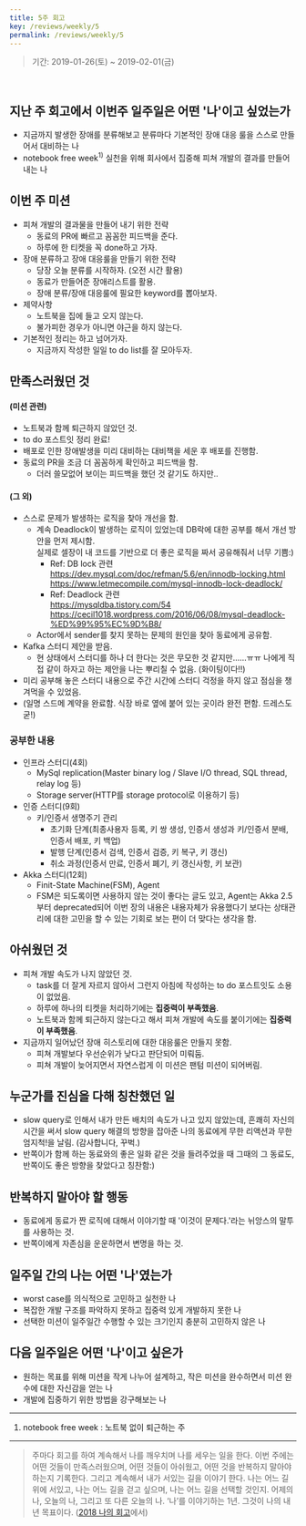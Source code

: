 ```yaml
---
title: 5주 회고
key: /reviews/weekly/5
permalink: /reviews/weekly/5
---
```


> 기간: 2019-01-26(토) ~ 2019-02-01(금)
<br/>

## 지난 주 회고에서 이번주 일주일은 어떤 '나'이고 싶었는가
- 지금까지 발생한 장애를 분류해보고 분류마다 기본적인 장애 대응 룰을 스스로 만들어서 대비하는 나
- notebook free week<sup>1)</sup> 실천을 위해 회사에서 집중해 피쳐 개발의 결과를 만들어내는 나

## 이번 주 미션
- 피쳐 개발의 결과물을 만들어 내기 위한 전략
  - 동료의 PR에 빠르고 꼼꼼한 피드백을 준다.
  - 하루에 한 티켓을 꼭 done하고 가자.
- 장애 분류하고 장애 대응룰을 만들기 위한 전략
  - 당장 오늘 분류를 시작하자. (오전 시간 활용)
  - 동료가 만들어준 장애리스트를 활용.
  - 장애 분류/장애 대응룰에 필요한 keyword를 뽑아보자.
- 제약사항
  - 노트북을 집에 들고 오지 않는다.
  - 불가피한 경우가 아니면 야근을 하지 않는다.
- 기본적인 정리는 하고 넘어가자.
  - 지금까지 작성한 일일 to do list를 잘 모아두자.

## 만족스러웠던 것
#### (미션 관련)
- 노트북과 함께 퇴근하지 않았던 것.
- to do 포스트잇 정리 완료!
- 배포로 인한 장애발생을 미리 대비하는 대비책을 세운 후 배포를 진행함.
- 동료의 PR을 조금 더 꼼꼼하게 확인하고 피드백을 함.
  - 더러 쓸모없어 보이는 피드백을 했던 것 같기도 하지만..

#### (그 외)
- 스스로 문제가 발생하는 로직을 찾아 개선을 함.
  - 계속 Deadlock이 발생하는 로직이 있었는데 DB락에 대한 공부를 해서 개선 방안을 먼저 제시함.<br/>
  실제로 셀장이 내 코드를 기반으로 더 좋은 로직을 짜서 공유해줘서 너무 기쁨:)
    - Ref: DB lock 관련<br/> https://dev.mysql.com/doc/refman/5.6/en/innodb-locking.html<br/>
    https://www.letmecompile.com/mysql-innodb-lock-deadlock/
    - Ref: Deadlock 관련<br/>
    https://mysqldba.tistory.com/54<br/>
    https://cecil1018.wordpress.com/2016/06/08/mysql-deadlock-%ED%99%95%EC%9D%B8/
  - Actor에서 sender를 찾지 못하는 문제의 원인을 찾아 동료에게 공유함.
- Kafka 스터디 제안을 받음.
  - 현 상태에서 스터디를 하나 더 한다는 것은 무모한 것 같지만......ㅠㅠ 나에게 직접 같이 하자고 하는 제안을 나는 뿌리칠 수 없음. (화이팅이다!!)
- 미리 공부해 놓은 스터디 내용으로 주간 시간에 스터디 걱정을 하지 않고 점심을 챙겨먹을 수 있었음.
- (일명 스드메 계약을 완료함. 식장 바로 옆에 붙어 있는 곳이라 완전 편함. 드레스도 굳!)

### 공부한 내용
- 인프라 스터디(4회)
  - MySql replication(Master binary log / Slave I/O thread, SQL thread, relay log 등)
  - Storage server(HTTP를 storage protocol로 이용하기 등)
- 인증 스터디(9회)
  - 키/인증서 생명주기 관리
    - 초기화 단계(최종사용자 등록, 키 쌍 생성, 인증서 생성과 키/인증서 분배, 인증서 배포, 키 백업)
    - 발행 단계(인증서 검색, 인증서 검증, 키 복구, 키 갱신)
    - 취소 과정(인증서 만료, 인증서 폐기, 키 갱신사항, 키 보관)
- Akka 스터디(12회)
  - Finit-State Machine(FSM), Agent
  - FSM은 되도록이면 사용하지 않는 것이 좋다는 글도 있고, Agent는 Akka 2.5부터 deprecated되어 이번 장의 내용은 내용자체가 유용했다기 보다는 상태관리에 대한 고민을 할 수 있는 기회로 보는 편이 더 맞다는 생각을 함.

## 아쉬웠던 것
- 피쳐 개발 속도가 나지 않았던 것.
  - task를 더 잘게 자르지 않아서 그런지 아침에 작성하는 to do 포스트잇도 소용이 없었음.
  - 하루에 하나의 티켓을 처리하기에는 **집중력이 부족했음**.
  - 노트북과 함께 퇴근하지 않는다고 해서 피쳐 개발에 속도를 붙이기에는 **집중력이 부족했음**.
- 지금까지 일어났던 장애 히스토리에 대한 대응룰은 만들지 못함.
  - 피쳐 개발보다 우선순위가 낮다고 판단되어 미뤄둠.
  - 피쳐 개발이 늦어지면서 자연스럽게 이 미션은 팬텀 미션이 되어버림.

## 누군가를 진심을 다해 칭찬했던 일
- slow query로 인해서 내가 만든 배치의 속도가 나고 있지 않았는데, 흔쾌히 자신의 시간을 써서 slow query 해결의 방향을 잡아준 나의 동료에게 무한 리액션과 무한 엄지척!을 날림. (감사합니다, 꾸벅.)
- 반쪽이가 함께 하는 동료와의 좋은 일화 같은 것을 들려주었을 때 그때의 그 동료도, 반쪽이도 좋은 방향을 찾았다고 칭찬함:)

## 반복하지 말아야 할 행동
- 동료에게 동료가 짠 로직에 대해서 이야기할 때 '이것이 문제다.'라는 뉘앙스의 말투를 사용하는 것.
- 반쪽이에게 자존심을 운운하면서 변명을 하는 것.

## 일주일 간의 나는 어떤 '나'였는가
- worst case를 의식적으로 고민하고 실천한 나
- 복잡한 개발 구조를 파악하지 못하고 집중력 있게 개발하지 못한 나
- 선택한 미션이 일주일간 수행할 수 있는 크기인지 충분히 고민하지 않은 나

## 다음 일주일은 어떤 '나'이고 싶은가
- 원하는 목표를 위해 미션을 작게 나누어 설계하고, 작은 미션을 완수하면서 미션 완수에 대한 자신감을 얻는 나
- 개발에 집중하기 위한 방법을 강구해보는 나

----

1) notebook free week : 노트북 없이 퇴근하는 주

----

> 주마다 회고를 하여 계속해서 나를 깨우치며 나를 세우는 일을 한다. 이번 주에는 어떤 것들이 만족스러웠으며, 어떤 것들이 아쉬웠고, 어떤 것을 반복하지 말아야 하는지 기록한다. 그리고 계속해서 내가 서있는 길을 이야기 한다. 나는 어느 길 위에 서있고, 나는 어느 길을 걷고 싶으며, 나는 어느 길을 선택할 것인지. 어제의 나, 오늘의 나, 그리고 또 다른 오늘의 나. ‘나’를 이야기하는 1년. 그것이 나의 내년 목표이다. ([2018 나의 회고](https://ssosso.github.io/reviews/yearly/2018)에서)
